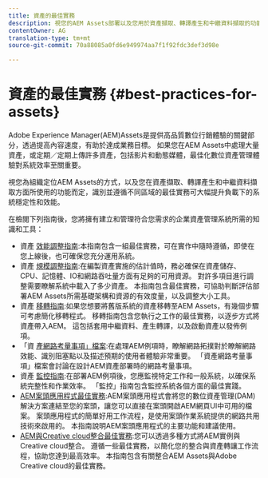 ```yaml
---
title: 資產的最佳實務
description: 視您的AEM Assets部署以及您用於資產擷取、轉譯產生和中繼資料擷取的功能而定，識別並遵循不同區域的最佳實務可大幅提升負載下的系統穩定性和效能。
contentOwner: AG
translation-type: tm+mt
source-git-commit: 70a88085a0fd6e949974aa7f1f92fdc3def3d98e

---
```



# 資產的最佳實務 {#best-practices-for-assets}

Adobe Experience Manager(AEM)Assets是提供高品質數位行銷體驗的關鍵部分，透過提高內容速度，有助於達成業務目標。 如果您在AEM Assets中處理大量資產，或定期／定期上傳許多資產，包括影片和動態媒體，最佳化數位資產管理體驗對系統效率至關重要。

視您為組織定位AEM Assets的方式，以及您在資產擷取、轉譯產生和中繼資料擷取方面所使用的功能而定，識別並遵循不同區域的最佳實務可大幅提升負載下的系統穩定性和效能。

在檢閱下列指南後，您將擁有建立和管理符合您需求的企業資產管理系統所需的知識和工具：

* 資產 [效能調整指南](/help/assets/performance-tuning-guidelines.md):本指南包含一組最佳實務，可在實作中隨時遵循，即使在您上線後，也可確保您充分運用系統。
* 資產 [規模調整指南](/help/assets/assets-sizing-guide.md):在編製資產實施的估計值時，務必確保在資產儲存、CPU、記憶體、IO和網路吞吐量方面有足夠的可用資源。 對許多項目進行調整需要瞭解系統中載入了多少資產。 本指南包含最佳實務，可協助判斷評估部署AEM Assets所需基礎架構和資源的有效度量，以及調整大小工具。
* 資產 [移轉指南](/help/assets/assets-migration-guide.md):如果您想要將舊版系統的資產移轉至AEM Assets，有幾個步驟可考慮簡化移轉程式。 移轉指南包含您執行之工作的最佳實務，以逐步方式將資產帶入AEM。 這包括套用中繼資料、產生轉譯，以及啟動資產以發佈例項。
* 「資 [產網路考量事項」檔案](/help/assets/assets-network-considerations.md):在處理AEM例項時，瞭解網路拓撲對於瞭解網路效能、識別阻塞點以及描述預期的使用者體驗非常重要。 「資產網路考量事項」檔案會討論在設計AEM資產部署時的網路考量事項。
* 資產 [監控指南](/help/assets/assets-monitoring-best-practices.md):在部署AEM例項後，您應監視特定工作和一般系統，以確保系統完整性和作業效率。 「監控」指南包含監控系統各個方面的最佳實踐。
* [AEM案頭應用程式最佳實務](https://helpx.adobe.com/experience-manager/desktop-app/aem-desktop-app-best-practices.html):AEM案頭應用程式會將您的數位資產管理(DAM)解決方案連結至您的案頭，讓您可以直接在案頭開啟AEM網頁UI中可用的檔案。 案頭應用程式的簡單好用工作流程，是使用案頭作業系統提供的網路共用技術來啟用的。 本指南說明AEM案頭應用程式的主要功能和建議使用。
* [AEM與Creative cloud整合最佳實務](/help/assets/aem-cc-integration-best-practices.md):您可以透過多種方式將AEM實例與Creative cloud整合。 遵循一些最佳實務，以簡化您的整合與資產轉讓工作流程，協助您達到最高效率。 本指南包含有關整合AEM Assets與Adobe Creative cloud的最佳實務。
